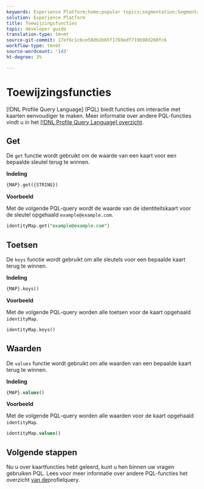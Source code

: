 ```yaml
---
keywords: Experience Platform;home;popular topics;segmentation;Segmentation;Segmentation Service;pql;PQL;Profile Query Language;map functions;map;
solution: Experience Platform
title: Toewijzingsfuncties
topic: developer guide
translation-type: tm+mt
source-git-commit: 17ef6c1c6ce58db2b65f1769edf719b98d260fc6
workflow-type: tm+mt
source-wordcount: '143'
ht-degree: 3%

---
```



# Toewijzingsfuncties

[!DNL Profile Query Language] (PQL) biedt functies om interactie met kaarten eenvoudiger te maken. Meer informatie over andere PQL-functies vindt u in het [[!DNL Profile Query Language] overzicht](./overview.md).

## Get

De `get` functie wordt gebruikt om de waarde van een kaart voor een bepaalde sleutel terug te winnen.

**Indeling**

```sql
{MAP}.get({STRING})
```

**Voorbeeld**

Met de volgende PQL-query wordt de waarde van de identiteitskaart voor de sleutel opgehaald `example@example.com`.

```sql
identityMap.get("example@example.com")
```

## Toetsen

De `keys` functie wordt gebruikt om alle sleutels voor een bepaalde kaart terug te winnen.

**Indeling**

```sql
{MAP}.keys()
```

**Voorbeeld**

Met de volgende PQL-query worden alle toetsen voor de kaart opgehaald `identityMap`.

```sql
identityMap.keys()
```

## Waarden

De `values` functie wordt gebruikt om alle waarden van een bepaalde kaart terug te winnen.

**Indeling**

```sql
{MAP}.values()
```

**Voorbeeld**

Met de volgende PQL-query worden alle waarden voor de kaart opgehaald `identityMap`.

```sql
identityMap.values()
```

## Volgende stappen

Nu u over kaartfuncties hebt geleerd, kunt u hen binnen uw vragen gebruiken PQL. Lees voor meer informatie over andere PQL-functies het overzicht [van de](./overview.md)profielquery.
